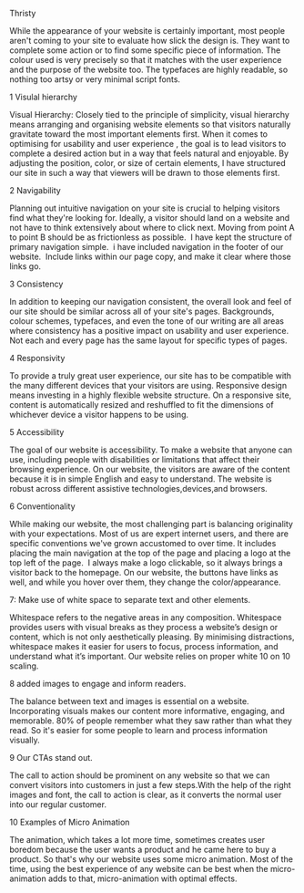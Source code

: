 Thristy

While the appearance of your website is certainly important, most people aren't coming to your site to evaluate how slick the design is. They want to complete some action or to find some specific piece of information. The colour used is very precisely so that it matches with the user experience and the purpose of the website too. The typefaces are highly readable, so nothing too artsy or very minimal script fonts.


1 Visulal hierarchy

Visual Hierarchy: Closely tied to the principle of simplicity, visual hierarchy means arranging and organising website elements so that visitors naturally gravitate toward the most important elements first. When it comes to optimising for usability and user experience , the goal is to lead visitors to complete a desired action but in a way that feels natural and enjoyable. By adjusting the position, color, or size of certain elements, I have structured our site in such a way that viewers will be drawn to those elements first.

2 Navigability

Planning out intuitive navigation on your site is crucial to helping visitors find what they're looking for. Ideally, a visitor should land on a website and not have to think extensively about where to click next. Moving from point A to point B should be as frictionless as possible. 
I have kept the structure of primary navigation simple. 
i have included navigation in the footer of our website. 
Include links within our page copy, and make it clear where those links go.

3 Consistency

In addition to keeping our navigation consistent, the overall look and feel of our site should be similar across all of your site's pages. Backgrounds, colour schemes, typefaces, and even the tone of our writing are all areas where consistency has a positive impact on usability and user experience. Not each and every page has the same layout for specific types of pages.

4 Responsivity

To provide a truly great user experience, our site has to be compatible with the many different devices that your visitors are using. Responsive design means investing in a highly flexible website structure. On a responsive site, content is automatically resized and reshuffled to fit the dimensions of whichever device a visitor happens to be using.


5 Accessibility

The goal of our website is accessibility. To make a website that anyone can use, including people with disabilities or limitations that affect their browsing experience. On our website, the visitors are aware of the content because it is in simple English and easy to understand. The website is robust across different assistive technologies,devices,and browsers.


6 Conventionality

While making our website, the most challenging part is balancing originality with your expectations. Most of us are expert internet users, and there are specific conventions we've grown accustomed to over time. It includes placing the main navigation at the top of the page and placing a logo at the top left of the page. 
I always make a logo clickable, so it always brings a visitor back to the homepage. On our website, the buttons have links as well, and while you hover over them, they change the color/appearance.


7: Make use of white space to separate text and other elements.

Whitespace refers to the negative areas in any composition. Whitespace provides users with visual breaks as they process a website’s design or content, which is not only aesthetically pleasing. By minimising distractions, whitespace makes it easier for users to focus, process information, and understand what it’s important. Our website relies on proper white 10 on 10 scaling.

8 added images to engage and inform readers.

The balance between text and images is essential on a website. Incorporating visuals makes our content more informative, engaging, and memorable. 80% of people remember what they saw rather than what they read. So it's easier for some people to learn and process information visually.

9 Our CTAs stand out.

The call to action should be prominent on any website so that we can convert visitors into customers in just a few steps.With the help of the right images and font, the call to action is clear, as it converts the normal user into our regular customer.

10 Examples of Micro Animation

The animation, which takes a lot more time, sometimes creates user boredom because the user wants a product and he came here to buy a product. So that's why our website uses some micro animation. Most of the time, using the best experience of any website can be best when the micro-animation adds to that, micro-animation with optimal effects.
